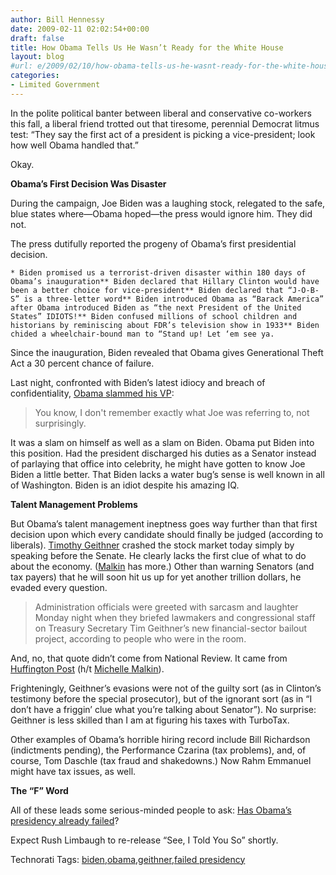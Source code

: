 ```yaml
---
author: Bill Hennessy
date: 2009-02-11 02:02:54+00:00
draft: false
title: How Obama Tells Us He Wasn’t Ready for the White House
layout: blog
#url: e/2009/02/10/how-obama-tells-us-he-wasnt-ready-for-the-white-house/
categories:
- Limited Government
---
```


In the polite political banter between liberal and conservative co-workers this fall, a liberal friend trotted out that tiresome, perennial Democrat litmus test: “They say the first act of a president is picking a vice-president; look how well Obama handled that.”

 

Okay. 

 

**Obama’s First Decision Was Disaster**

 

During the campaign, Joe Biden was a laughing stock, relegated to the safe, blue states where—Obama hoped—the press would ignore him. They did not.

 

The press dutifully reported the progeny of Obama’s first presidential decision.

 

    * Biden promised us a terrorist-driven disaster within 180 days of Obama’s inauguration** Biden declared that Hillary Clinton would have been a better choice for vice-president** Biden declared that “J-O-B-S” is a three-letter word** Biden introduced Obama as “Barack America” after Obama introduced Biden as “the next President of the United States” IDIOTS!** Biden confused millions of school children and historians by reminiscing about FDR’s television show in 1933** Biden chided a wheelchair-bound man to “Stand up! Let ‘em see ya.  

Since the inauguration, Biden revealed that Obama gives Generational Theft Act a 30 percent chance of failure.

 

Last night, confronted with Biden’s latest idiocy and breach of confidentiality, [Obama slammed his VP](https://blogs.telegraph.co.uk/toby_harnden/blog/2009/02/10/barack_obama_throws_joe_biden_under_the_bus):

 

>   
> 
> You know, I don't remember exactly what Joe was referring to, not surprisingly.
> 
> 

 

It was a slam on himself as well as a slam on Biden. Obama put Biden into this position. Had the president discharged his duties as a Senator instead of parlaying that office into celebrity, he might have gotten to know Joe Biden a little better. That Biden lacks a water bug’s sense is well known in all of Washington. Biden is an idiot despite his amazing IQ.

 

**Talent Management Problems**

 

But Obama’s talent management ineptness goes way further than that first decision upon which every candidate should finally be judged (according to liberals). [Timothy Geithner](https://www.californiaconservative.org/liberals/helluva-job-timmie/) crashed the stock market today simply by speaking before the Senate. He clearly lacks the first clue of what to do about the economy. ([Malkin](https://michellemalkin.com/2009/02/10/tax-cheat-wonder-boy-geithner-is-a-laughingstock/) has more.) Other than warning Senators (and tax payers) that he will soon hit us up for yet another trillion dollars, he evaded every question.

 

>   
> 
> Administration officials were greeted with sarcasm and laughter Monday night when they briefed lawmakers and congressional staff on Treasury Secretary Tim Geithner’s new financial-sector bailout project, according to people who were in the room.
> 
> 

 

And, no, that quote didn’t come from National Review. It came from [Huffington Post](https://www.huffingtonpost.com/2009/02/10/administration-officials_n_165551.html) (h/t [Michelle Malkin](https://michellemalkin.com)).

 

Frighteningly, Geithner’s evasions were not of the guilty sort (as in Clinton’s testimony before the special prosecutor), but of the ignorant sort (as in “I don’t have a friggin’ clue what you’re talking about Senator”). No surprise: Geithner is less skilled than I am at figuring his taxes with TurboTax.

 

Other examples of Obama’s horrible hiring record include Bill Richardson (indictments pending), the Performance Czarina (tax problems), and, of course, Tom Daschle (tax fraud and shakedowns.) Now Rahm Emmanuel might have tax issues, as well.

 

**The “F” Word**

 

All of these leads some serious-minded people to ask: [Has Obama’s presidency already failed](https://www.ft.com/cms/s/0/9ebea1b8-f794-11dd-81f7-000077b07658.html?nclick_check=1)?

 

Expect Rush Limbaugh to re-release “See, I Told You So” shortly. 

 

Technorati Tags: [biden](https://technorati.com/tags/biden),[obama](https://technorati.com/tags/obama),[geithner](https://technorati.com/tags/geithner),[failed presidency](https://technorati.com/tags/failed+presidency)
